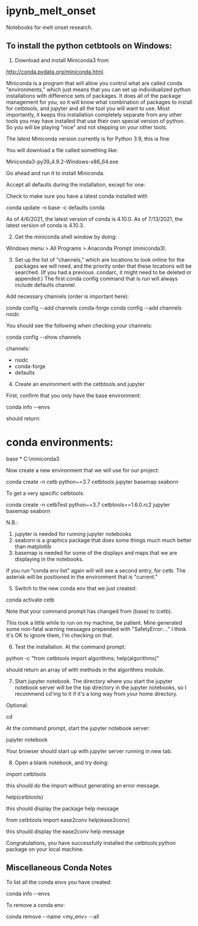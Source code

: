 # ipynb_melt_onset
Notebooks for melt onset research.

## To install the python cetbtools on Windows:

1. Download and install Miniconda3 from

http://conda.pydata.org/miniconda.html.

Miniconda is a program that will allow you control what are
called conda "environments," which just means that you can set up
individualized python installations with difference sets of
packages. It does all of the package management for you, so it
will know what combination of packages to install for cetbtools,
and jupyter and all the tool you will want to use. Most
importantly, it keeps this installation completely separate from
any other tools you may have installed that use their own special
version of python.  So you will be playing "nice" and not
stepping on your other tools.

The latest Miniconda version currently is for Python 3.9, this is
fine.

You will download a file called something like:

Miniconda3-py39_4.9.2-Windows-x86_64.exe

Go ahead and run it to install Miniconda.

Accept all defaults during the installation, except for one:

Check to make sure you have a latest conda installed with

conda update -n base -c defaults conda

As of 4/6/2021, the latest version of conda is 4.10.0.
As of 7/13/2021, the latest version of conda is 4.10.3.

2. Get the miniconda shell window by doing:

Windows menu > All Programs > Anaconda Prompt (miniconda3).

3. Set up the list of "channels," which are locations to look
online for the packages we will need, and the priority order that
these locations will be searched. (If you had a previous
.condarc, it might need to be deleted or appended.) The first
conda config command that is run will always include defaults
channel.

Add necessary channels (order is important here):

conda config --add channels conda-forge
conda config --add channels nsidc

You should see the following when checking your channels:

conda config --show channels

channels:
   - nsidc
   - conda-forge
   - defaults

4. Create an environment with the cetbtools and jupyter

First, confirm that you only have the base environment:

conda info --envs

should return:

# conda environments:
base                 * C:<your home directory>\miniconda3

Now create a new environment that we will use for our project:

conda create -n cetb python~=3.7 cetbtools jupyter basemap seaborn

To get a very specific cetbtools:

conda create -n cetbTest python~=3.7 cetbtools==1.6.0.rc2 jupyter basemap seaborn

N.B.:
1) jupyter is needed for running jupyter notebooks
2) seaborn is a graphics package that does some things much much
better than matplotlib
3) basemap is needed for some of the displays and maps that we are
displaying in the notebooks.

If you run "conda env list" again will will see a second entry,
for cetb. The asterisk will be positioned in the environment that is
"current."

5. Switch to the new conda env that we just created:

conda activate cetb

Note that your command prompt has changed from (base) to (cetb).

This took a little while to run on my machine, be patient. Mine
generated some non-fatal warning messages prepended with
"SafetyError:..."
I think it's OK to ignore them, I'm checking on that.

6. Test the installation.  At the command prompt:

python -c "from cetbtools import algorithms; help(algorithms)"

should return an array of with methods in the algorithms module.

7. Start jupyter notebook. The directory where you start the
jupyter notebook server will be the top directory in the jupyter
notebooks, so I recommend cd'ing to it if it's a long way from
your home directory.

Optional:

cd <directory with your ipython notebooks>

At the command prompt, start the jupyter notebook server:

jupyter notebook

Your browser should start up with jupyter server running in new
tab. 

8. Open a blank notebook, and try doing:

import cetbtools

this should do the import without generating an error message.

help(cetbtools)

this should display the package help message

from cetbtools import ease2conv
help(ease2conv)

this should display the ease2conv help message

Congratulations, you have successfully installed the cetbtools
python package on your local machine.


## Miscellaneous Conda Notes

To list all the conda envs you have created:

conda info --envs

To remove a conda env:

conda remove --name <my_env> --all

